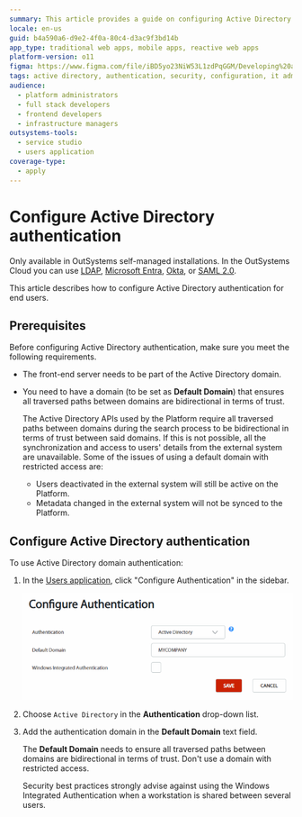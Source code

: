 ```yaml
---
summary: This article provides a guide on configuring Active Directory authentication in OutSystems 11 (O11) for self-managed installations.
locale: en-us
guid: b4a590a6-d9e2-4f0a-80c4-d3ac9f3bd14b
app_type: traditional web apps, mobile apps, reactive web apps
platform-version: o11
figma: https://www.figma.com/file/iBD5yo23NiW53L1zdPqGGM/Developing%20an%20Application?node-id=280:62
tags: active directory, authentication, security, configuration, it administration
audience:
  - platform administrators
  - full stack developers
  - frontend developers
  - infrastructure managers
outsystems-tools:
  - service studio
  - users application
coverage-type:
  - apply
---
```


# Configure Active Directory authentication

<div class="info" markdown="1">

Only available in OutSystems self-managed installations. In the OutSystems Cloud you can use [LDAP](configure-ldap.md), [Microsoft Entra](configure-azuread.md), [Okta](configure-okta.md), or [SAML 2.0](configure-saml.md).

</div>

This article describes how to configure Active Directory authentication for end users.  

## Prerequisites

Before configuring Active Directory authentication, make sure you meet the following requirements.

* The front-end server needs to be part of the Active Directory domain.  

* You need to have a domain (to be set as **Default Domain**) that ensures all traversed paths between domains are bidirectional in terms of trust.

    <div class="info" markdown="1">

    The Active Directory APIs used by the Platform require all traversed paths between domains during the search process to be bidirectional in terms of trust between said domains. If this is not possible, all the synchronization and access to users' details from the external system are unavailable. Some of the issues of using a default domain with restricted access are:

    * Users deactivated in the external system will still be active on the Platform.
    * Metadata changed in the external system will not be synced to the Platform.

    </div>

## Configure Active Directory authentication

To use Active Directory domain authentication:

1. In the [Users application](<../accessing-users.md>), click "Configure Authentication" in the sidebar.

    ![Screenshot of the Users application with the 'Configure Authentication' option highlighted](images/users-auth-active-directory.png "Active Directory Authentication Configuration")

1. Choose `Active Directory` in the **Authentication** drop-down list.

1. Add the authentication domain in the **Default Domain** text field.

    <div class="warning" markdown="1">

    The **Default Domain** needs to ensure all traversed paths between domains are bidirectional in terms of trust. Don't use a domain with restricted access.

    </div>

    <div class="info" markdown="1">

    Security best practices strongly advise against using the Windows Integrated Authentication when a workstation is shared between several users.

    </div>
